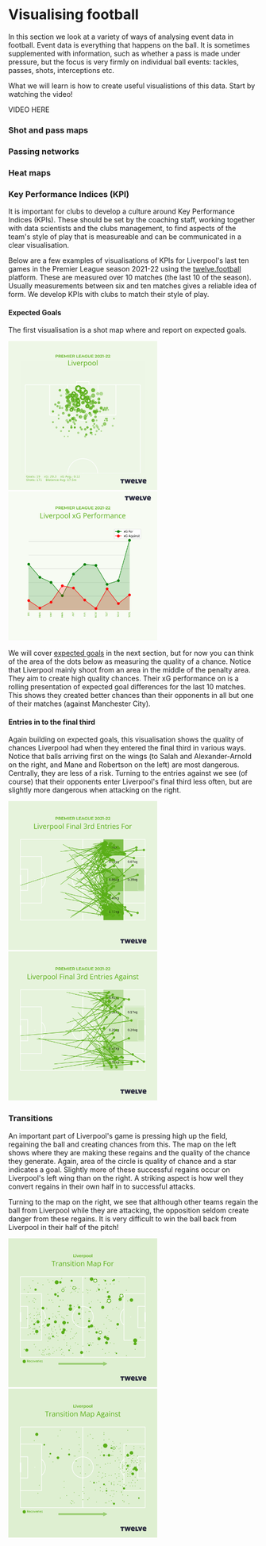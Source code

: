 Visualising football
====================

In this section we look at a variety of ways of analysing event data in football. 
Event data is everything that happens on the ball. It is sometimes supplemented with information,
such as whether a pass is made under pressure, but the focus is very firmly on individual ball 
events: tackles, passes, shots, interceptions etc. 

What we will learn  is how to create useful visualistions of this data. 
Start by watching the video!

VIDEO HERE

### Shot and pass maps




### Passing networks



### Heat maps





### Key Performance Indices (KPI)

It is important for clubs to develop a culture around Key Performance Indices (KPIs). 
These should be set by the coaching staff, working together with data scientists and the 
clubs management, to find aspects of the team's style of play 
that is measureable and can be communicated in a clear visualisation. 

Below are a few examples of visualisations of KPIs for Liverpool's last ten games in the Premier League season 2021-22
using the [twelve.football](https://twelve.football) platform. These are measured over 10 matches (the last 10 of the season). 
Usually measurements between six and ten matches gives a reliable idea of form. We develop KPIs with clubs 
to match their style of play. 

#### Expected Goals

The first visualisation is a shot map where and report on expected goals.

<img src="../images/lesson1/Liverpool_shot_map.png" alt="fishy" width="300px" class="bg-primary">
<img src="../images/lesson1/Liverpool_xg_trend.png" alt="fishy" width="300px" class="bg-primary">

We will cover [expected goals](../lesson2/introducingExpectedGoals) in the next section,
but for now you can think of the area of the dots below as measuring the quality of a chance.
Notice that Liverpool mainly shoot from an area in the middle of the penalty area. 
They aim to create high quality chances. Their xG performance on is a
rolling presentation of expected goal differences for the 
last 10 matches. This shows they created better chances than their opponents in 
all but one of their matches (against Manchester City).

#### Entries in to the final third

Again building on expected goals, this visualisation shows the quality of chances Liverpool had when they entered the final third in 
various ways. Notice that balls arriving first on the wings (to Salah and Alexander-Arnold on the right,
and Mane and Robertson on the left) are most dangerous. Centrally, they are less of a risk. Turning to the entries against we see (of course) that their opponents enter 
Liverpool's final third less often, but are slightly more dangerous when attacking on the right.

<img src="../images/lesson1/final_3rd_entries_zones_for.png" alt="fishy" width="300px" class="bg-primary">
<img src="../images/lesson1/final_3rd_entries_zones_against.png" alt="fishy" width="300px" class="bg-primary">

### Transitions

An important part of Liverpool's game is pressing high up the field, regaining the ball and creating chances from this. 
The map on the left shows where they are making these regains and the quality of the chance they generate.
Again, area of the circle is quality of chance and a star indicates a goal. 
Slightly more of these successful regains occur on Liverpool's left wing than on the right. A striking aspect 
is how well they convert regains in their own half in to successful attacks.


Turning to the map on the right, we see that although other teams regain the ball 
from Liverpool while they are attacking, the opposition seldom create danger from these 
regains. It is very difficult to win the ball back from Liverpool in their half of the pitch!

<img src="../images/lesson1/SeasonTransitionForLiverpool.png" alt="fishy" width="300px" class="bg-primary">
<img src="../images/lesson1/SeasonTransitionAgainstLiverpool.png" alt="fishy" width="300px" class="bg-primary">
